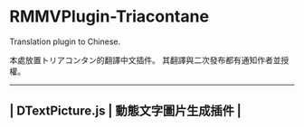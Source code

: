 # RMMVPlugin-Triacontane
Translation plugin to Chinese.

本處放置トリアコンタン的翻譯中文插件。
其翻譯與二次發布都有通知作者並授權。

----------------------------------------
| DTextPicture.js | 動態文字圖片生成插件 |
----------------------------------------
